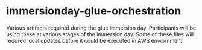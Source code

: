 # immersionday-glue-orchestration
Various artifacts required during the glue immersion day. Participants will be using these at various stages of the immersion day. Some of these files will requred local updates before it could be executed in AWS enviornment
